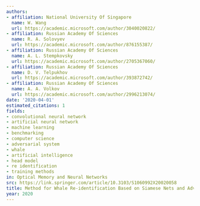 ```yaml
---
authors:
- affiliation: National University Of Singapore
  name: W. Wang
  url: https://academic.microsoft.com/author/3040020822/
- affiliation: Russian Academy Of Sciences
  name: R. A. Solovyev
  url: https://academic.microsoft.com/author/876155387/
- affiliation: Russian Academy Of Sciences
  name: A. L. Stempkovsky
  url: https://academic.microsoft.com/author/2705367060/
- affiliation: Russian Academy Of Sciences
  name: D. V. Telpukhov
  url: https://academic.microsoft.com/author/393872742/
- affiliation: Russian Academy Of Sciences
  name: A. A. Volkov
  url: https://academic.microsoft.com/author/2996213074/
date: '2020-04-01'
estimated_citations: 1
fields:
- convolutional neural network
- artificial neural network
- machine learning
- benchmarking
- computer science
- adversarial system
- whale
- artificial intelligence
- head model
- re identification
- training methods
in: Optical Memory and Neural Networks
src: https://link.springer.com/article/10.3103/S1060992X20020058
title: Method for Whale Re-identification Based on Siamese Nets and Adversarial Training
year: 2020
---
```

